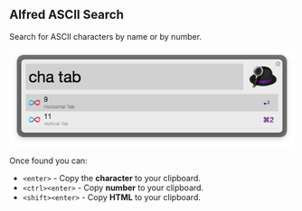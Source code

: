 ## Alfred ASCII Search

Search for ASCII characters by name or by number.

![Screenshot](screenshot.png)

Once found you can:
* `<enter>` -  Copy the **character** to your clipboard.
* `<ctrl><enter>` - Copy **number** to your clipboard.
* `<shift><enter>` - Copy **HTML** to your clipboard.
